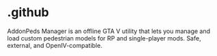# .github
AddonPeds Manager is an offline GTA V utility that lets you manage and load custom pedestrian models for RP and single-player mods. Safe, external, and OpenIV-compatible.
